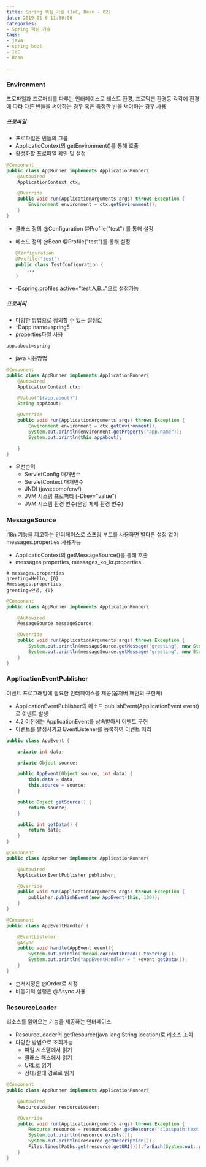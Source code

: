 ```yaml
---
title: Spring 핵심 기술 (IoC, Bean - 02)
date: 2019-01-6 11:30:00
categories:
- Spring 핵심 기술
tags:
- java
- spring boot
- IoC
- Bean

---
```


### Environment

프로파일과 프로퍼티를 다루는 인터페이스로 테스트 환경, 프로덕션 환경등 각각에 환경에 따라 다른 빈들을 써야하는 경우 혹은 특정한 빈을 써야하는 경우 사용

<!--more-->  

##### 프로파일

- 프로파일은 빈들의 그룹
- ApplicatioContext의 getEnvironment()를 통해 호출
- 활성화할 프로파일 확인 및 설정

```java
@Component
public class AppRunner implements ApplicationRunner{
    @Autowired
    ApplicationContext ctx;

    @Override
    public void run(ApplicationArguments args) throws Exception {
        Environment environment = ctx.getEnvironment();
    }
}
```

- 클래스 정의 @Configuration @Profile("test") 를 통해 설정

- 메소드 정의 @Bean  @Profile("test")를 통해 설정

  ```java
  @Configuration
  @Profile("test")
  public class TestConfiguration {
      ...
  }
  ```

- -Dspring.profiles.active="test,A,B..."으로 설정가능

##### 프로퍼티

- 다양한 방법으로 정의할 수 있는 설정값
- -Dapp.name=spring5
- properties파일 사용

```properties
app.about=spring
```

- java 사용방법

```java
@Component
public class AppRunner implements ApplicationRunner{
    @Autowired
    ApplicationContext ctx;

    @Value("${app.about}")
    String appAbout;

    @Override
    public void run(ApplicationArguments args) throws Exception {
        Environment environment = ctx.getEnvironment();
        System.out.println(environment.getProperty("app.name"));
        System.out.println(this.appAbout);

    }
}
```

- 우선순위
  - ServletConfig 매개변수
  - ServletContext 매개변수
  - JNDI (java:comp/env/)
  - JVM 시스템 프로퍼티 (-Dkey="value")
  - JVM 시스템 환경 변수(운영 체제 환경 변수)

### MessageSource

i18n 기능을 제고하는 인터페이스로 스프링 부트를 사용하면 별다른 설정 없이 messages.properties 사용가능

- ApplicatioContext의 getMessageSource()를 통해 호출
- messages.properties, messages_ko_kr.properties...

```properties
# messages.properties
greeting=Hello, {0}
#messages.properties
greeting=안녕, {0}
```

```java
@Component
public class AppRunner implements ApplicationRunner{

    @Autowired
    MessageSource messageSource;

    @Override
    public void run(ApplicationArguments args) throws Exception {
        System.out.println(messageSource.getMessage("greeting", new String[]{"hsoh"}, Locale.KOREA));
        System.out.println(messageSource.getMessage("greeting", new String[]{"hsoh"}, Locale.getDefault()));
    }
}
```



### ApplicationEventPublisher

이벤트 프로그래밍에 필요한 인터페이스를 제공(옵저버 패턴의 구현체)

- ApplicationEventPublisher의 메소드 publishEvent(ApplicationEvent event)로 이벤트 발생
- 4.2 이전에는  ApplicationEvent를 상속받아서 이벤트 구현
- 이벤트를 발생시키고 EventListener를 등록하여 이벤트 처리

```java
public class AppEvent {

    private int data;

    private Object source;

    public AppEvent(Object source, int data) {
        this.data = data;
        this.source = source;
    }

    public Object getSource() {
        return source;
    }

    public int getData() {
        return data;
    }
}

```

```java
@Component
public class AppRunner implements ApplicationRunner{

    @Autowired
    ApplicationEventPublisher publisher;

    @Override
    public void run(ApplicationArguments args) throws Exception {
        publisher.publishEvent(new AppEvent(this, 100));
    }
}
```

```java
@Component
public class AppEventHandler {

    @EventListener
    @Async
    public void handle(AppEvent event){
        System.out.println(Thread.currentThread().toString());
        System.out.println("AppEventHandler = " +event.getData());
    }
}

```

- 순서지정은 @Order로 지정
- 비동기적 실행은 @Async 사용

### ResourceLoader

리소스를 읽어오는 기능을 제공하는 인터페이스

- ResourceLoader의 getResource(java.lang.String location)로 리소스 조회
- 다양한 방법으로 조회가능
  - 파일 시스템에서 읽기
  - 클래스 패스에서 읽기
  - URL로 읽기
  - 상대/절대 경로로 읽기

```java
@Component
public class AppRunner implements ApplicationRunner{

    @Autowired
    ResourceLoader resourceLoader;

    @Override
    public void run(ApplicationArguments args) throws Exception {
        Resource resource = resourceLoader.getResource("classpath:text.txt");
        System.out.println(resource.exists());
        System.out.println(resource.getDescription());
        Files.lines(Paths.get(resource.getURI())).forEach(System.out::println);
    }
}
```

